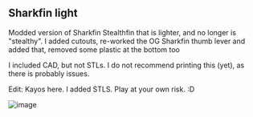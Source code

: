## Sharkfin light

Modded version of Sharkfin Stealthfin that is lighter, and no longer is "stealthy". I added cutouts, re-worked the OG Sharkfin thumb lever and added that, removed some plastic at the bottom too

I included CAD, but not STLs. I do not recommend printing this (yet), as there is probably issues.

Edit: Kayos here.  I added STLS.  Play at your own risk. :D

![image](https://github.com/StackingDeezLayers/Sharkfin_Extruder/assets/124639031/a9d5dbe7-622d-466a-9de6-a0d88da9cd01)
